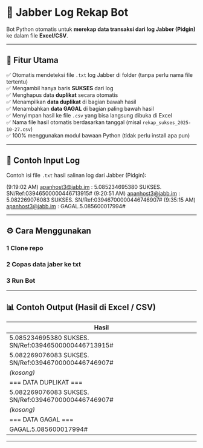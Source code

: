 # 🧾 Jabber Log Rekap Bot

Bot Python otomatis untuk **merekap data transaksi dari log Jabber (Pidgin)** ke dalam file **Excel/CSV**.  

---

## 🚀 Fitur Utama

✅ Otomatis mendeteksi file `.txt` log Jabber di folder (tanpa perlu nama file tertentu)  
✅ Mengambil hanya baris **SUKSES** dari log  
✅ Menghapus data **duplikat** secara otomatis  
✅ Menampilkan **data duplikat** di bagian bawah hasil  
✅ Menambahkan **data GAGAL** di bagian paling bawah hasil  
✅ Menyimpan hasil ke file `.csv` yang bisa langsung dibuka di Excel  
✅ Nama file hasil otomatis berdasarkan tanggal (misal `rekap_sukses_2025-10-27.csv`)  
✅ 100% menggunakan modul bawaan Python (tidak perlu install apa pun)

---

## 📂 Contoh Input Log

Contoh isi file `.txt` hasil salinan log dari Jabber (Pidgin):

(9:19:02 AM) apanhost3@jabb.im
: 5.085234695380 SUKSES. SN/Ref:03946500000446713915#
(9:20:51 AM) apanhost3@jabb.im
: 5.082269076083 SUKSES. SN/Ref:03946700000446746907#
(9:35:15 AM) apanhost3@jabb.im
: GAGAL.5.085600017994#

---

## ⚙️ Cara Menggunakan

### 1 Clone repo
### 2 Copas data jaber ke txt
### 3 Run Bot


---

## 📊 Contoh Output (Hasil di Excel / CSV)

| Hasil |
|-------|
| 5.085234695380 SUKSES. SN/Ref:03946500000446713915# |
| 5.082269076083 SUKSES. SN/Ref:03946700000446746907# |
| *(kosong)* |
| === DATA DUPLIKAT === |
| 5.082269076083 SUKSES. SN/Ref:03946700000446746907# |
| *(kosong)* |
| === DATA GAGAL === |
| GAGAL.5.085600017994# |

---


